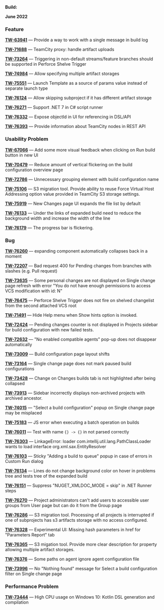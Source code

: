 [//]: # (title: title: TeamCity Release Notes: Build ?????)
[//]: # (auxiliary-id: TeamCity Release Notes: Build ?????;TeamCity 2022.06 Release Notes)

__Build:__

__June 2022__

### Feature

**[TW-63941](https://youtrack.jetbrains.com/issue/TW-63941/Provide-a-way-to-work-with-a-single-message-in-build-log)** — Provide a way to work with a single message in build log

**[TW-71688](https://youtrack.jetbrains.com/issue/TW-71688/TeamCity-proxy-handle-artifact-uploads)** — TeamCity proxy: handle artifact uploads

**[TW-73264](https://youtrack.jetbrains.com/issue/TW-73264/Triggering-in-non-default-streamsfeature-branches-should-be-supported-in-Perforce-Shelve-Trigger)** — Triggering in non-default streams/feature branches should be supported in Perforce Shelve Trigger

**[TW-74984](https://youtrack.jetbrains.com/issue/TW-74984/Allow-specifying-multiple-artifact-storages)** — Allow specifying multiple artifact storages

**[TW-75551](https://youtrack.jetbrains.com/issue/TW-75551/Launch-Template-as-a-source-of-params-value-instead-of-separate-launch-type)** — Launch Template as a source of params value instead of separate launch type

**[TW-76124](https://youtrack.jetbrains.com/issue/TW-76124/Allow-skipping-subproject-if-it-has-different-artifact-storage)** — Allow skipping subproject if it has different artifact storage

**[TW-76271](https://youtrack.jetbrains.com/issue/TW-76271/Support-NET-7-in-C-script-runner)** — Support .NET 7 in C# script runner

**[TW-76332](https://youtrack.jetbrains.com/issue/TW-76332/Expose-objectId-in-UI-for-referencing-in-DSLAPI)** — Expose objectId in UI for referencing in DSL/API

**[TW-76393](https://youtrack.jetbrains.com/issue/TW-76393/Provide-information-about-TeamCity-nodes-in-REST-API)** — Provide information about TeamCity nodes in REST API

### Usability Problem

**[TW-67066](https://youtrack.jetbrains.com/issue/TW-67066/Add-some-more-visual-feedback-when-clicking-on-Run-build-button-in-new-UI)** — Add some more visual feedback when clicking on Run build button in new UI

**[TW-70479](https://youtrack.jetbrains.com/issue/TW-70479/Reduce-amount-of-vertical-flickering-on-the-build-configuration-overview-page)** — Reduce amount of vertical flickering on the build configuration overview page

**[TW-72786](https://youtrack.jetbrains.com/issue/TW-72786/Unnecessary-grouping-element-with-build-configuration-name)** — Unnecessary grouping element with build configuration name

**[TW-75106](https://youtrack.jetbrains.com/issue/TW-75106/S3-migration-tool-Provide-ability-to-reuse-Force-Virtual-Host-Addressing-option-value-provided-in-TeamCity-S3-storage-settings)** — S3 migration tool. Provide ability to reuse Force Virtual Host Addressing option value provided in TeamCity S3 storage settings.

**[TW-75919](https://youtrack.jetbrains.com/issue/TW-75919/New-Changes-page-UI-expands-the-file-list-by-default)** — New Changes page UI expands the file list by default

**[TW-76133](https://youtrack.jetbrains.com/issue/TW-76133/Under-the-links-of-expanded-build-need-to-reduce-the-background-width-and-increase-the-width-of-the-line)** — Under the links of expanded build need to reduce the background width and increase the width of the line

**[TW-76179](https://youtrack.jetbrains.com/issue/TW-76179/The-progress-bar-is-flickering)** — The progress bar is flickering.

### Bug

**[TW-76260](https://youtrack.jetbrains.com/issue/TW-76260/expanding-component-automatically-collapses-back-in-a-moment)** — expanding component automatically collapses back in a moment

**[TW-72207](https://youtrack.jetbrains.com/issue/TW-72207/Bad-request-400-for-Pending-changes-from-branches-with-slashes-eg-Pull-request)** — Bad request 400 for Pending changes from branches with slashes (e.g. Pull request)

**[TW-73635](https://youtrack.jetbrains.com/issue/TW-73635/Some-personal-changes-are-not-displayed-on-Single-change-page-refresh-with-error-You-do-not-have-enough-permissions-to-access)** — Some personal changes are not displayed on Single change page refresh with error "You do not have enough permissions to access VCS modification with id: N"

**[TW-76475](https://youtrack.jetbrains.com/issue/TW-76475/Perforce-Shelve-Trigger-does-not-fire-on-shelved-changelist-from-the-second-attached-VCS-root)** — Perforce Shelve Trigger does not fire on shelved changelist from the second attached VCS root

**[TW-71491](https://youtrack.jetbrains.com/issue/TW-71491/Hide-Help-menu-when-Show-hints-option-is-invoked)** — Hide Help menu when Show hints option is invoked.

**[TW-72424](https://youtrack.jetbrains.com/issue/TW-72424/Pending-changes-counter-is-not-displayed-in-Projects-sidebar-for-build-configuration-with-new-failed-tests)** — Pending changes counter is not displayed in Projects sidebar for build configuration with new failed tests.

**[TW-72632](https://youtrack.jetbrains.com/issue/TW-72632/No-enabled-compatible-agents-pop-up-does-not-disappear-automatically)** — "No enabled compatible agents" pop-up does not disappear automatically

**[TW-73009](https://youtrack.jetbrains.com/issue/TW-73009/Build-configuration-page-layout-shifts)** — Build configuration page layout shifts

**[TW-73164](https://youtrack.jetbrains.com/issue/TW-73164/Single-change-page-does-not-mark-paused-build-configurations)** — Single change page does not mark paused build configurations

**[TW-73428](https://youtrack.jetbrains.com/issue/TW-73428/Change-on-Changes-builds-tab-is-not-highlighted-after-being-collapsed)** — Change on Changes builds tab is not highlighted after being collapsed

**[TW-73913](https://youtrack.jetbrains.com/issue/TW-73913/Sidebar-incorrectly-displays-non-archived-projects-with-archived-ancestor)** — Sidebar incorrectly displays non-archived projects with archived ancestor.

**[TW-74015](https://youtrack.jetbrains.com/issue/TW-74015/Select-a-build-configuration-popup-on-Single-change-page-may-be-misplaced)** — "Select a build configuration" popup on Single change page may be misplaced

**[TW-75183](https://youtrack.jetbrains.com/issue/TW-75183/JS-error-when-executing-a-batch-operation-on-builds)** — JS error when executing a batch operation on builds

**[TW-76011](https://youtrack.jetbrains.com/issue/TW-76011/Test-with-name-in-not-parsed-correctly)** — Test with name `{} -> {}` in not parsed correctly

**[TW-76303](https://youtrack.jetbrains.com/issue/TW-76303/LinkageError-loader-comintellijutillangPathClassLoader-wants-to-load-interface-orgxmlsaxEntityResolver)** — LinkageError: loader com.intellij.util.lang.PathClassLoader wants to load interface org.xml.sax.EntityResolver

**[TW-76103](https://youtrack.jetbrains.com/issue/TW-76103/Sticky-Adding-a-build-to-queue-popup-in-case-of-errors-in-Custom-Run-dialog)** — Sticky "Adding a build to queue" popup in case of errors in Custom Run dialog

**[TW-76134](https://youtrack.jetbrains.com/issue/TW-76134/Lines-do-not-change-background-color-on-hover-in-problems-tree-and-tests-tree-of-the-expanded-build)** — Lines do not change background color on hover in problems tree and tests tree of the expanded build

**[TW-76151](https://youtrack.jetbrains.com/issue/TW-76151/Suppress-NUGETXMLDOCMODE-skip-in-NET-Runner-steps)** — Suppress "NUGET_XMLDOC_MODE = skip" in .NET Runner steps

**[TW-76270](https://youtrack.jetbrains.com/issue/TW-76270/Project-administrators-cant-add-users-to-accessible-user-groups-from-User-page-but-can-do-it-from-the-Group-page)** — Project administrators can't add users to accessible user groups from User page but can do it from the Group page

**[TW-76286](https://youtrack.jetbrains.com/issue/TW-76286/S3-migration-tool-Processing-of-all-projects-is-interrupted-if-one-of-subprojects-has-s3-artifacts-storage-with-no-access)** — S3 migration tool. Processing of all projects is interrupted if one of subprojects has s3 artifacts storage with no access configured.

**[TW-76328](https://youtrack.jetbrains.com/issue/TW-76328/Experimental-UI-Missing-hash-parameters-in-href-for-Parameters-Report-tab)** — Experimental UI: Missing hash parameters in href for "Parameters Report" tab

**[TW-76365](https://youtrack.jetbrains.com/issue/TW-76365/S3-migation-tool-Provide-more-clear-description-for-property-allowing-multiple-artifact-storages)** — S3 migation tool. Provide more clear description for property allowing multiple artifact storages.

**[TW-76376](https://youtrack.jetbrains.com/issue/TW-76376/Some-paths-on-agent-ignore-agent-configuration-file)** — Some paths on agent ignore agent configuration file

**[TW-73996](https://youtrack.jetbrains.com/issue/TW-73996/No-Nothing-found-message-for-Select-a-build-configuration-filter-on-Single-change-page)** — No "Nothing found" message for Select a build configuration filter on Single change page

### Performance Problem

**[TW-73444](https://youtrack.jetbrains.com/issue/TW-73444/High-CPU-usage-on-Windows-10-Kotlin-DSL-generation-and-compilation)** — High CPU usage on Windows 10: Kotlin DSL generation and compilation












